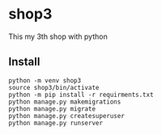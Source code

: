 # shop3
This my 3th shop with python

## Install

```
python -m venv shop3
source shop3/bin/activate
python -m pip install -r requirments.txt
python manage.py makemigrations
python manage.py migrate
python manage.py createsuperuser
python manage.py runserver
```
